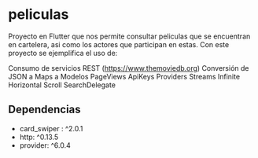 # peliculas

Proyecto en Flutter que nos permite consultar peliculas que se encuentran en cartelera, asi como los actores que participan en estas.
Con este proyecto se ejemplifica el uso de:

Consumo de servicios REST (https://www.themoviedb.org)
Conversión de JSON a Maps a Modelos
PageViews
ApiKeys
Providers
Streams
Infinite Horizontal Scroll
SearchDelegate

## Dependencias

-  card_swiper : ^2.0.1
-  http: ^0.13.5
-  provider: ^6.0.4
